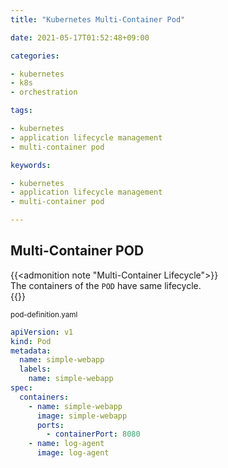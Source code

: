 ```yaml
---
title: "Kubernetes Multi-Container Pod"

date: 2021-05-17T01:52:48+09:00

categories:

- kubernetes
- k8s
- orchestration

tags:

- kubernetes
- application lifecycle management
- multi-container pod

keywords:

- kubernetes
- application lifecycle management
- multi-container pod

---
```


## Multi-Container POD

{{<admonition note "Multi-Container Lifecycle">}}  
The containers of the `POD` have same lifecycle.  
{{</admonition>}}

<sub>pod-definition.yaml</sub>

```yaml
apiVersion: v1
kind: Pod
metadata:
  name: simple-webapp
  labels:
    name: simple-webapp
spec:
  containers:
    - name: simple-webapp
      image: simple-webapp
      ports:
        - containerPort: 8080
    - name: log-agent
      image: log-agent
```